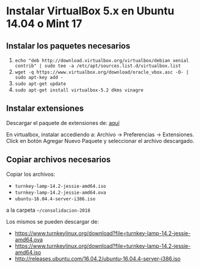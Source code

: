 # Instalar VirtualBox 5.x en Ubuntu 14.04 o Mint 17

## Instalar los paquetes necesarios

1. `echo "deb http://download.virtualbox.org/virtualbox/debian xenial contrib" | sudo tee -a /etc/apt/sources.list.d/virtualbox.list`
2. `wget -q https://www.virtualbox.org/download/oracle_vbox.asc -O- | sudo apt-key add -`
3. `sudo apt-get update`
4. `sudo apt-get install virtualbox-5.2 dkms vinagre`

## Instalar extensiones

Descargar el paquete de extensiones de: [aquí](https://download.virtualbox.org/virtualbox/5.2.8/Oracle_VM_VirtualBox_Extension_Pack-5.2.8.vbox-extpack)

En virtualbox, instalar accediendo a: Archivo -> Preferencias -> Extensiones.
Click en botón Agregar Nuevo Paquete y seleccionar el archivo descargado.

## Copiar archivos necesarios

Copiar los archivos:

* `turnkey-lamp-14.2-jessie-amd64.iso`
* `turnkey-lamp-14.2-jessie-amd64.ova`
* `ubuntu-16.04.4-server-i386.iso`

a la carpeta `~/consolidacion-2018`

Los mismos se pueden descargar de:

* https://www.turnkeylinux.org/download?file=turnkey-lamp-14.2-jessie-amd64.ova
* https://www.turnkeylinux.org/download?file=turnkey-lamp-14.2-jessie-amd64.iso
* http://releases.ubuntu.com/16.04.2/ubuntu-16.04.4-server-i386.iso


